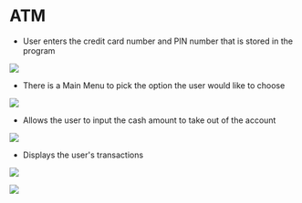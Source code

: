 # ATM

* User enters the credit card number and PIN number that is stored in the program

![](https://user-images.githubusercontent.com/83522315/164872912-313385a6-afa8-48a6-9462-6dd79467a911.PNG)

* There is a Main Menu to pick the option the user would like to choose

![](https://user-images.githubusercontent.com/83522315/164872923-06a4f22c-693a-4026-b4ee-aa23eec83d66.PNG)

* Allows the user to input the cash amount to take out of the account

![](https://user-images.githubusercontent.com/83522315/164872929-306d1718-2d40-4aa0-836c-6a014eb1e242.PNG)

* Displays the user's transactions

![](https://user-images.githubusercontent.com/83522315/164872936-d359ce0b-6982-4718-8e8a-dfda6b22cd94.PNG)

![](https://user-images.githubusercontent.com/83522315/164872939-1045d71a-1f47-4781-b63e-61c3fc3cca36.PNG)
